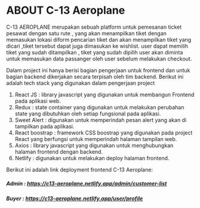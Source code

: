 # ABOUT C-13 Aeroplane

C-13 AEROPLANE merupakan sebuah platform untuk pemesanan ticket pesawat dengan satu rute , yang akan menampilkan tiket dengan memasukan lokasi diform pencarian tiket dan akan menampilkan tiket yang dicari ,tiket tersebut dapat juga dimasukan ke wishlist. user dapat memilih tiket yang sudah ditampilkan , tiket yang sudah dipilih user akan diminta untuk memasukan data passanger oleh user sebelum melakukan checkout.

Dalam project ini hanya berisi bagian pengerjaan untuk frontend dan untuk bagian backend dikerjakan secara terpisah oleh tim backend. 
Berikut ini adalah tech stack yang digunakan dalam pengerjaan project
1. React JS : library javascript yang digunakan untuk membangun Frontend pada aplikasi web.
2. Redux : state container yang digunakan untuk melakukan perubahan state yang dibutuhkan oleh setiap fungsional pada aplikasi.
3. Sweet Alert : digunakan untuk memperindah pesan alert yang akan di tampilkan pada aplikasi.
4. React boostrap : framework CSS boostrap yang digunakan pada project React yang berfungsi untuk memperindah halaman tampilan web.
5. Axios : library javascript yang digunakan untuk menghubungkan halaman frontend dengan backend.
6. Netlify : digunakan untuk melakukan deploy halaman frontend.

Berikut ini adalah link deployment frontend C-13 Aeroplane: 
##### Admin : https://c13-aeroplane.netlify.app/admin/customer-list
##### Buyer : https://c13-aeroplane.netlify.app/user/profile 
